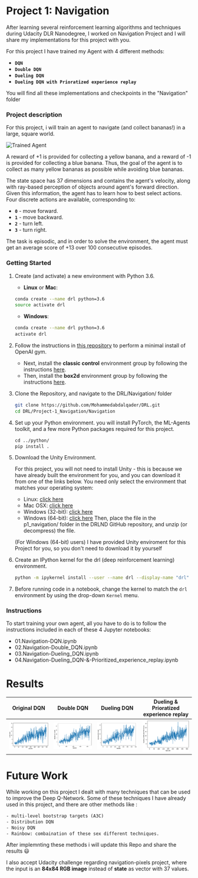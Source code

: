 [//]: # (Image References)

[image1]: https://user-images.githubusercontent.com/10624937/42135619-d90f2f28-7d12-11e8-8823-82b970a54d7e.gif "Trained Agent"
[result]: Navigation/results/DQN.png "DQN"
[result1]: Navigation/results/Double.png "Double"
[result2]: Navigation/results/Dueling.png "Dueling"
[result3]: Navigation/results/PER.png "PER"

# Project 1: Navigation

After learning several reinforcement learning algorithms and techniques during Udacity DLR Nanodegree, I worked on Navigation Project and I will share my implementations for this project with you. 

For this project I have trained my Agent with 4 different methods:
- **`DQN`**
- **`Double DQN`**
- **`Dueling DQN`**
- **`Dueling DQN with Prioratized experience replay`**

You will find all these implementations and checkpoints in the "Navigation" folder

### Project description
For this project, i will train an agent to navigate (and collect bananas!) in a large, square world.  

![Trained Agent][image1]

A reward of +1 is provided for collecting a yellow banana, and a reward of -1 is provided for collecting a blue banana.  Thus, the goal of the agent is to collect as many yellow bananas as possible while avoiding blue bananas.  

The state space has 37 dimensions and contains the agent's velocity, along with ray-based perception of objects around agent's forward direction.  Given this information, the agent has to learn how to best select actions.  Four discrete actions are available, corresponding to:
- **`0`** - move forward.
- **`1`** - move backward.
- **`2`** - turn left.
- **`3`** - turn right.

The task is episodic, and in order to solve the environment, the agent must get an average score of +13 over 100 consecutive episodes.

### Getting Started

1. Create (and activate) a new environment with Python 3.6.

	- __Linux__ or __Mac__: 
	```bash
	conda create --name drl python=3.6
	source activate drl
	```
	- __Windows__: 
	```bash
	conda create --name drl python=3.6 
	activate drl
	```
	
2. Follow the instructions in [this repository](https://github.com/openai/gym) to perform a minimal install of OpenAI gym.  
	- Next, install the **classic control** environment group by following the instructions [here](https://github.com/openai/gym#classic-control).
	- Then, install the **box2d** environment group by following the instructions [here](https://github.com/openai/gym#box2d).
	
3. Clone the Repository, and navigate to the DRL/Navigation/  folder
    ```bash
    git clone https://github.com/Mohammedabdalqader/DRL.git
    cd DRL/Project-1_Navigation/Navigation
    ```
4. Set up your Python environment. 
    you will install PyTorch, the ML-Agents toolkit, and a few more Python packages required for this project.
    ```
    cd ../python/
    pip install .
    ```

5. Download the Unity Environment.

    For this project, you will not need to install Unity - this is because we have already built the environment for you, and you can  download it from one of the links below. You need only select the environment that matches your operating system:

    * Linux: [click here](https://s3-us-west-1.amazonaws.com/udacity-drlnd/P1/Banana/Banana_Linux.zip)
    * Mac OSX: [click here](https://s3-us-west-1.amazonaws.com/udacity-drlnd/P1/Banana/Banana.app.zip)
    * Windows (32-bit): [click here](https://s3-us-west-1.amazonaws.com/udacity-drlnd/P1/Banana/Banana_Windows_x86.zip)
    * Windows (64-bit): [click here](https://s3-us-west-1.amazonaws.com/udacity-drlnd/P1/Banana/Banana_Windows_x86_64.zip)
    Then, place the file in the p1_navigation/ folder in the DRLND GitHub repository, and unzip (or decompress) the file.

    (For Windows (64-bit) users) I have provided Unity enviroment for this Project for you, so you don't need to download it by yourself 


6. Create an IPython kernel for the drl (deep reinforcement learning) environment.
    ```bash
    python -m ipykernel install --user --name drl --display-name "drl"
    ```

7. Before running code in a notebook, change the kernel to match the `drl` environment by using the drop-down `Kernel` menu. 


### Instructions

To start training your own agent, all you have to do is to follow the instructions included in each of these 4 Jupyter notebooks:

- 01.Navigation-DQN.ipynb
- 02.Navigation-Double_DQN.ipynb
- 03.Navigation-Dueling_DQN.ipynb
- 04.Navigation-Dueling_DQN-&-Prioritized_experience_replay.ipynb


# Results
| Original DQN | Double DQN | Dueling DQN | Dueling & Prioratized experience replay |
| ---------- | ---------- | ---------- | ---------- |
|![DQN][result]|![Double][result1] | ![Dueling][result2] | ![PER][result3] | 
# Future Work

While working on this project I dealt with many techniques that can be used to improve the Deep Q-Network. Some of these techniques I have already used in this project, and there are other methods like :

	- multi-level bootstrap targets (A3C) 
	- Distribution DQN 
	- Noisy DQN  
	- Rainbow: combaination of these sex different techniques.
	
After implemnting these methods i will update this Repo and share the results :smiley:	

I also accept Udacity challenge regarding navigation-pixels project, where the input is an **84x84 RGB image** instead of **state** as vector with 37 values. 

	

